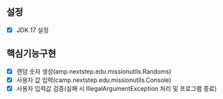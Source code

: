## 설정
- [x] JDK 17 설정
## 핵심기능구현
- [x] 랜덤 숫자 생성(amp.nextstep.edu.missionutils.Randoms)
- [x] 사용자 값 입력(camp.nextstep.edu.missionutils.Console)
- [x] 사용자 입력값 검증(실패 시 IllegalArgumentException 처리 및 프로그램 종료)
